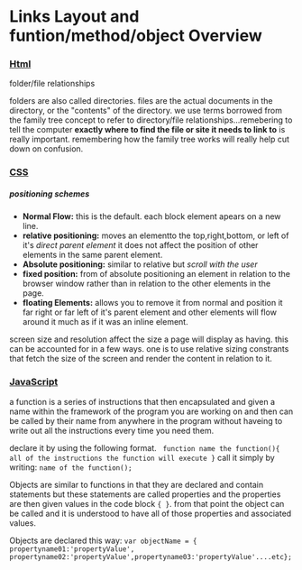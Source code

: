 # Links Layout and funtion/method/object Overview

### [Html](/reading-notes-201/html-topics/Links)

folder/file relationships

folders are also called directories. files are the actual documents in the directory, or the "contents" of the directory. we use terms borrowed from the family tree concept to refer to directory/file relationships...remebering to tell the computer **exactly where to find the file or site it needs to link to** is really important. remembering how the family tree works will really help cut down on confusion. 


### [CSS](/reading-notes-201/css-topics/layout-positioning)

##### positioning schemes

- **Normal Flow:** this is the default. each block element apears on a new line. 
- **relative positioning:** moves an elementto the top,right,bottom, or left of it's *direct parent element* it does not affect the position of other elements in the same parent element.
- **Absolute positioning:** similar to relative but *scroll with the user*
- **fixed position:** from of absolute positioning an element in relation to the browser window rather than in relation to the other elements in the page.
- **floating Elements:** allows you to remove it from normal and position it far right or far left of it's parent element and other elements will flow around it much as if it was an inline element. 

screen size and resolution affect the size a page will display as having. this can be accounted for in a few ways. one is to use relative sizing constrants that fetch the size of the screen and render the content in relation to it. 

### [JavaScript ](/reading-notes-201/js-topics/functions-objects)

a function is a series of instructions that then encapsulated and given a name within the framework of the program you are working on and then can be called by their name from anywhere in the program without haveing to write out all the instructions every time you need them. 

declare it by using the following format. ` function name the function(){ all of the instructions the function will execute }`
call it simply by writing: `name of the function();`

Objects are similar to functions in that they are declared and contain statements but these statements are called properties and the properties are then given values in the code block `{ }`. from that point the object can be called and it is understood to have all of those properties and associated values. 

Objects are declared this way: `var objectName = { propertyname01:'propertyValue', propertyname02:'propertyValue',propertyname03:'propertyValue'....etc};`
